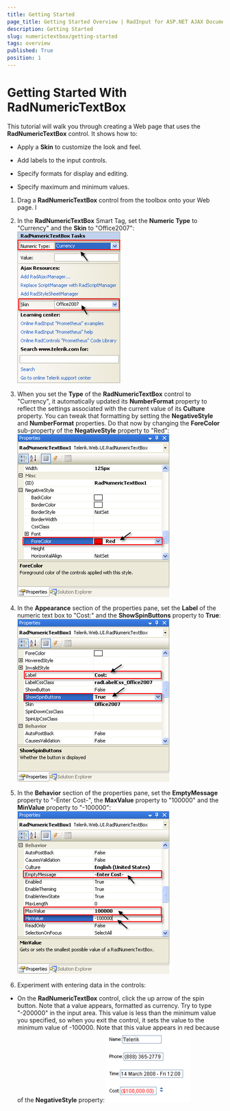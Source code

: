 ```yaml
---
title: Getting Started
page_title: Getting Started Overview | RadInput for ASP.NET AJAX Documentation
description: Getting Started
slug: numerictextbox/getting-started
tags: overview
published: True
position: 1
---
```


# Getting Started With RadNumericTextBox





This tutorial will walk you through creating a Web page that uses the **RadNumericTextBox** control. It shows how to:

* Apply a **Skin** to customize the look and feel.

* Add labels to the input controls.

* Specify formats for display and editing.

* Specify maximum and minimum values.


1. Drag a **RadNumericTextBox** control from the toolbox onto your Web page. I

1. In the **RadNumericTextBox** Smart Tag, set the **Numeric Type** to "Currency" and the **Skin** to "Office2007":
![Numeric Type](images/RadNumericTextBoxNumericType.png)

1. When you set the **Type** of the **RadNumericTextBox** control to "Currency", it automatically updated its **NumberFormat** property to reflect the settings associated with the current value of its **Culture** property. You can tweak that formatting by setting the **NegativeStyle** and **NumberFormat** properties. Do that now by changing the **ForeColor** sub-property of the **NegativeStyle** property to "Red":
![Negative Style](images/RadNumericTextboxNegativeStyle.png)

1. In the **Appearance** section of the properties pane, set the **Label** of the numeric text box to "Cost:" and the **ShowSpinButtons** property to **True**:
![Label](images/RadNumericTextBoxLabel.png)

1. In the **Behavior** section of the properties pane, set the **EmptyMessage** property to "-Enter Cost-", the **MaxValue** property to "100000" and the **MinValue** property to "-100000":
![Behavior Properties](images/RadNumericTextBoxBehaviorProperties.png)


1. Experiment with entering data in the controls:

* On the **RadNumericTextBox** control, click the up arrow of the spin button. Note that a value appears, formatted as currency. Try to type "-200000" in the input area. This value is less than the minimum value you specified, so when you exit the control, it sets the value to the minimum value of -100000. Note that this value appears in red because of the **NegativeStyle** property:
![Entered Values](images/EnteredValues.png)
